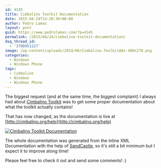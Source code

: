 ```yaml
---
id: 4145
title: Cimbalino Toolkit Documentation
date: 2015-04-24T14:28:36+00:00
author: Pedro Lamas
layout: post
guid: https://www.pedrolamas.com/?p=4145
permalink: /2015/04/24/cimbalino-toolkit-documentation/
dsq_thread_id:
  - '3708951227'
image: /wp-content/uploads/2014/06/Cimbalino.Toolkit@4x-400x270.png
categories:
  - Windows
  - Windows Phone
tags:
  - Cimbalino
  - Windows
  - Windows Phone
---
```


The biggest request (and at the same time, the biggest complaint) I always had about [Cimbalino Toolkit](http://cimbalino.org) was to get some proper documentation about what the toolkit actually contains!

That has now changed, as the documentation is live at [http://cimbalino.org/help](http://cimbalino.org/help)

[![Cimbalino Toolkit Documentation](/wp-content/uploads/2015/04/Cimbalino-Toolkit-Documentation.png)](http://cimbalino.org/help)

The whole documentation was generated from the inline XML Documentation with the help of [SandCastle](https://sandcastle.codeplex.com/), so it's still a bit minimum but I expect it to improve along time!

Please feel free to check it out and send some comments! :)
